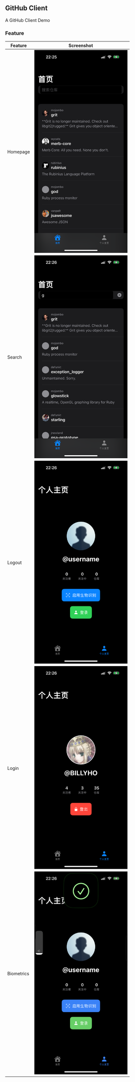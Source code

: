 ## GitHub Client

A GitHub Client Demo

### Feature





| Feature | Screenshot |
|---------|------------|
| Homepage | <img src="ScreenShot/homepage.PNG" width="300"> |
| Search | <img src="ScreenShot/search.PNG" width="300"> |
| Logout | <img src="ScreenShot/logout.PNG" width="300"> |
| Login | <img src="ScreenShot/login.PNG" width="300"> |
| Biometrics | <img src="ScreenShot/biometrics.PNG" width="300"> |

